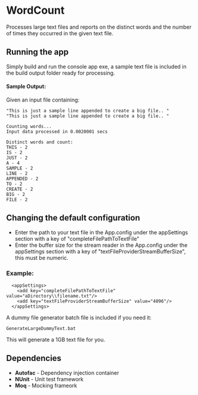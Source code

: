 # WordCount
Processes large text files and reports on the distinct words and the number of times they occurred in the given text file.

## Running the app
Simply build and run the console app exe, 
a sample text file is included in the build output folder ready for processing.
#### Sample Output:
Given an input file containing:

    "This is just a sample line appended to create a big file.. "
    "This is just a sample line appended to create a big file.. "
```
Counting words...
Input data processed in 0.0020001 secs

Distinct words and count:
THIS - 2
IS - 2
JUST - 2
A - 4
SAMPLE - 2
LINE - 2
APPENDED - 2
TO - 2
CREATE - 2
BIG - 2
FILE - 2
```

## Changing the default configuration
 - Enter the path to your text file in the App.config under the appSettings section with a key of "completeFilePathToTextFile"
 - Enter the buffer size for the stream reader in the App.config under the appSettings section with a key of "textFileProviderStreamBufferSize", this must be numeric.

### Example:
```
  <appSettings>
    <add key="completeFilePathToTextFile" value="aDirectory\\filename.txt"/>
    <add key="textFileProviderStreamBufferSize" value="4096"/>
  </appSettings>
```

A dummy file generator batch file is included if you need it:

    GenerateLargeDummyText.bat

This will generate a 1GB text file for you.

## Dependencies
 - **Autofac** - Dependency injection container
 - **NUnit** - Unit test framework
 - **Moq** - Mocking frameork
